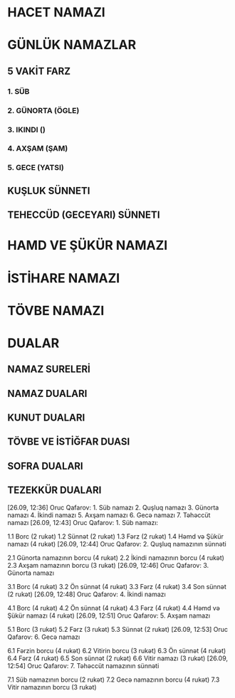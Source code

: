 # HACET NAMAZI
# GÜNLÜK NAMAZLAR
 ## 5 VAKİT FARZ
  ### 1. SÜB
  ### 2. GÜNORTA (ÖGLE)
  ### 3. IKINDI ()
  ### 4. AXŞAM (ŞAM)
  ### 5. GECE (YATSI)
 ## KUŞLUK SÜNNETI
 ## TEHECCÜD (GECEYARI) SÜNNETI
# HAMD VE ŞÜKÜR NAMAZI
# İSTİHARE NAMAZI
# TÖVBE NAMAZI
# DUALAR
 ## NAMAZ SURELERİ
 ## NAMAZ DUALARI
 ## KUNUT DUALARI
 ## TÖVBE VE İSTİĞFAR DUASI
 ## SOFRA DUALARI
 ## TEZEKKÜR DUALARI

[26.09, 12:36] Oruc Qafarov: 1. Süb namazı
2. Quşluq namazı
3. Günorta namazı
4. İkindi namazı
5. Axşam namazı
6. Gecə namazı
7. Təhəccüt namazı
[26.09, 12:43] Oruc Qafarov: 1. Süb namazı:

1.1 Borc (2 rukət)
1.2 Sünnət (2 rukət)
1.3 Fərz (2 rukət)
1.4 Həmd və Şükür namazı (4 rukət)
[26.09, 12:44] Oruc Qafarov: 2. Quşluq namazının sünnəti

2.1 Günorta namazının borcu (4 rukət)
2.2 İkindi namazının borcu (4 rukət)
2.3 Axşam namazının borcu (3 rukət)
[26.09, 12:46] Oruc Qafarov: 3. Günorta namazı

3.1 Borc (4 rukət)
3.2 Ön sünnət (4 rukət)
3.3 Fərz (4 rukət)
3.4 Son sünnət (2 rukət)
[26.09, 12:48] Oruc Qafarov: 4. İkindi namazı

4.1 Borc (4 rukət)
4.2 Ön sünnət (4 rukət)
4.3 Fərz (4 rukət)
4.4 Həmd və Şükür namazı (4 rukət)
[26.09, 12:51] Oruc Qafarov: 5. Axşam namazı

5.1 Borc (3 rukət)
5.2 Fərz (3 rukət)
5.3 Sünnət (2 rukət)
[26.09, 12:53] Oruc Qafarov: 6. Gecə namazı

6.1 Fərzin borcu (4 rukət)
6.2 Vitirin borcu (3 rukət)
6.3 Ön sünnət (4 rukət)
6.4 Fərz (4 rukət)
6.5 Son sünnət (2 rukət)
6.6 Vitir namazı (3 rukət)
[26.09, 12:54] Oruc Qafarov: 7. Təhəccüt namazının sünnəti

7.1 Süb namazının borcu (2 rukət)
7.2 Gecə namazının borcu (4 rukət)
7.3 Vitir namazının borcu (3 rukət)
